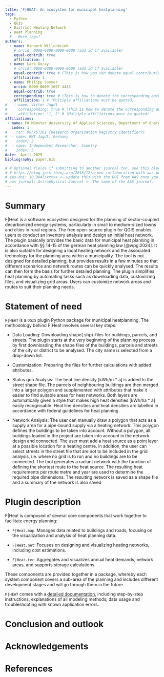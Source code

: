 ```yaml
---
title: 'F|HEAT: An ecosystem for municipal heatplanning'
tags:
  - Python
  - QGIS
  - District Heating Network
  - Heat Planning
  # - More tags?
authors:
  - name: Hinnerk Willenbrink
    # orcid: 0000-0000-0000-0000 (add id if available)
    equal-contrib: true
    affiliation: 1
  - name: Lars Goray
    # orcid: 0000-0000-0000-0000 (add id if available)
    equal-contrib: true # (This is how you can denote equal contributions between multiple authors)
    affiliation: 1
  - name: Philipp Sommer
    orcid: 0009-0009-1097-4435
    equal-contrib: true
    corresponding: true # (This is how to denote the corresponding author)
    affiliation: 1 # (Multiple affiliations must be quoted)
#   - name: Victor Jagdt
#     corresponding: true # (This is how to denote the corresponding author)
#     affiliation: "1, 2" # (Multiple affiliations must be quoted)
affiliations:
 - name: FH Münster University of Applied Sciences, Department of Energy, Building Services and Environmental Engineering, Germany
   index: 1
#    ror: 00hx57361 (Research Organization Registry identifier?)
#  - name: RWT Jagdt, Germany
#    index: 2
#  - name: Independent Researcher, Country
#    index: 3
date:  April 2025
bibliography: paper.bib

# # Optional fields if submitting to another journal too, see this blog post:
# # https://blog.joss.theoj.org/2018/12/a-new-collaboration-with-aas-publishing
# aas-doi: 10.3847/xxxxx <- update this with the DOI from AAS once you know it.
# aas-journal: Astrophysical Journal <- The name of the AAS journal.
---
```


# Summary

F|Heat is a software ecosystem designed for the planning of sector-coupled decarbonized energy systems, particularly in small to medium-sized towns and cities in rural regions. The free open-source plugin for QGIS enables users to conduct an inventory analysis and design an initial heat network. The plugin basically provides the basic data for municipal heat planning in accordance with §§ 14-15 of the german heat planning law [@wpg:2024]. It is also suitable for designing a local heating network and the associated technology for the planning area within a municipality. The tool is not designed for detailed planning, but provides results in a few minutes so that different scenarios and network routes can be quickly analysed. The results can then form the basis for further detailed planning. The plugin simplifies heat planning by automating tasks such as downloading data, customizing files, and visualizing grid areas. Users can customize network areas and routes to suit their planning needs.

# Statement of need

`F|HEAT` is a `QGIS` plugin Python package for municipal heatplanning. The methodology behind F|Heat involves several key steps:

- Data Loading: Downloading shape(.shp)-files for buildings, parcels, and streets. The plugin starts at the very beginning of the planning process by first downloading the shape files of the buildings, parcels and streets of the city or district to be analysed. The city name is selected from a drop-down list.

- Customization: Preparing the files for further calculations with added attributes.

- Status quo Analysis: The heat line density [kWh/m * a] is added to the street shape file. The parcels of neighbouring buildings are then merged into a larger polygon and supplemented with attributes that make it easier to find suitable areas for heat networks. Both layers are automatically given a style that makes high heat densities [kWh/ha * a] easily recognisable. Heat line densities and heat densities are labelled in accordance with federal guidelines for heat planning.

- Network Analysis: The user can manually draw a polygon that acts as a supply area for a pipe-bound supply via a heating network. This polygon defines the buildings to be taken into account. Without a polygon, all buildings loaded in the project are taken into account in the network design and connected. The user must add a heat source as a point layer at a possible location for a heating centre. In addition, the user can select streets in the street file that are not to be included in the grid analysis, i.e. where no grid is to run and no buildings are to be connected. The tool generates a radiant network with the function of defining the shortest route to the heat source. The resulting heat requirements per route metre and year are used to determine the required pipe dimensions. The resulting network is saved as a shape file and a summary of the network is also saved.

<!-- `F|HEAT` was designed to be used by both researchers and by
students in the context of municipal heatplanning. It has already been
used in a number of scientific publications [@Pearson:2017] and has also been
used in graduate courses on Galactic dynamics to, e.g., provide interactive
visualizations of textbook material [@Binney:2008]. -->

# Plugin description

F|Heat is composed of several core components that work together to facilitate energy planning:

- `F|Heat.map`: Manages data related to buildings and roads, focusing on the visualization and analysis of heat planning data.

- `F|Heat.net`: Focuses on designing and visualizing heating networks, including cost estimations.

- `F|Heat.tec`: Aggregates and visualizes annual heat demands, network areas, and supports storage calculations.

<!-- - `F|Heat.ai`: QGIS plugin for merging and making the system components usable with an explanatory user interface as an initial step. -->

These components are provided together in a package, whereby each system component covers a sub-area of the planning and includes different development stages and will go through them in the future.
<!-- The initial user interface is called F|Heat.ai and this also formulates the requirement for future development, namely that the individual components interact with and on top of each other with AI support and enable chatbot and AI-supported planning. -->

`F|HEAT` comes with a [detailed documentation](https://fheat.readthedocs.io/en/latest/), including step-by-step instructions, explanations of all modeling methods, data usage and troubleshooting with known application errors.

<!-- 
Single dollars ($) are required for inline mathematics e.g. $f(x) = e^{\pi/x}$

Double dollars make self-standing equations:

$$\Theta(x) = \left\{\begin{array}{l}
0\textrm{ if } x < 0\cr
1\textrm{ else}
\end{array}\right.$$

You can also use plain \LaTeX for equations
\begin{equation}\label{eq:fourier}
\hat f(\omega) = \int_{-\infty}^{\infty} f(x) e^{i\omega x} dx
\end{equation}
and refer to \autoref{eq:fourier} from text.
-->

# Conclusion and outlook

<!-- Further instructions for "citations" and including "figures". Delete sections after editing-->
<!-- # Citations -->

<!-- Citations to entries in paper.bib should be in
[rMarkdown](https://bookdown.org/yihui/rmarkdown-cookbook/bibliography.html) format.

For example [Pearson:2017] from example entry `paper.bib`. Items can be cited directly within the paper using the syntax @key where key is the citation key in the first line of the entry, e.g., @R-base. To put citations in parentheses, use [@key]. To cite multiple entries, separate the keys by semicolons, e.g., [@key-1; @key-2; @key-3]. To suppress the mention of the author, add a minus sign before @, e.g., [-@R-base].

If you want to cite a software repository URL (e.g. something on GitHub without a preferred
citation) then you can do it with the example BibTeX entry below for @fidgit.

For a quick reference, the following citation commands can be used:
- `@author:2001`  ->  "Author et al. (2001)"
- `[@author:2001]` -> "(Author et al., 2001)"
- `[@author1:2001; @author2:2001]` -> "(Author1 et al., 2001; Author2 et al., 2002)"
- ``

# Figures

Figures can be included like this:
![Caption for example figure.\label{fig:example}](figures/fheat_logo.png)
and referenced from text using \autoref{fig:example}. -->

<!-- Figure sizes can be customized by adding an optional second parameter:
![Caption for example figure.](figures/fheat_logo.png){ width=20% } -->

<!-- Add acknowledgements and references should stay empty-->
# Acknowledgements

<!-- We acknowledge contributions from Victor Jagdt (RWT Jagdt GmbH) and Martin Sammler (Municipality Saerbeck) for accelerating and testing the application. -->

# References